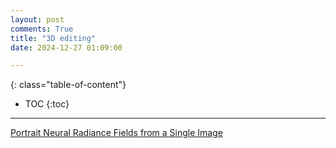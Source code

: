 ```yaml
---
layout: post
comments: True
title: "3D editing"
date: 2024-12-27 01:09:00

---
```


<!--more-->

{: class="table-of-content"}
* TOC
{:toc}

---

[Portrait Neural Radiance Fields from a Single Image](https://portrait-nerf.github.io/)

